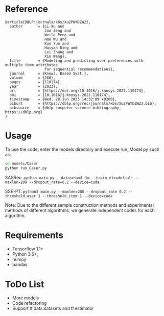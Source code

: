 <!--
 * @Author: error: git config user.name && git config user.email & please set dead value or install git
 * @Date: 2022-06-27 20:54:43
 * @LastEditors: error: git config user.name && git config user.email & please set dead value or install git
 * @LastEditTime: 2022-06-27 21:29:52
 * @FilePath: \baseline_mode\README.md
 * @Description: 这是默认设置,请设置`customMade`, 打开koroFileHeader查看配置 进行设置: https://github.com/OBKoro1/koro1FileHeader/wiki/%E9%85%8D%E7%BD%AE
-->

# Reference
```
@article{DBLP:journals/kbs/XuZPWYDZW23,
  author       = {Li Xu and
                  Jun Zeng and
                  Weile Peng and
                  Hao Wu and
                  Kun Yue and
                  Haiyan Ding and
                  Lei Zhang and
                  Xin Wang},
  title        = {Modeling and predicting user preferences with multiple item attributes
                  for sequential recommendations},
  journal      = {Knowl. Based Syst.},
  volume       = {260},
  pages        = {110174},
  year         = {2023},
  url          = {https://doi.org/10.1016/j.knosys.2022.110174},
  doi          = {10.1016/j.knosys.2022.110174},
  timestamp    = {Wed, 28 Jun 2023 14:32:09 +0200},
  biburl       = {https://dblp.org/rec/journals/kbs/XuZPWYDZW23.bib},
  bibsource    = {dblp computer science bibliography, https://dblp.org}
}
```
# Usage

 To use the code, enter the models directory and execute run_Model.py
such as:
``` bash
cd models/Caser
python run_Caser.py
```

SASRec: ```python main.py --dataset=ml-1m --train_dir=default --maxlen=200 --dropout_rate=0.2 --device=cuda```

SSE-PT: ```python3 main.py --maxlen=200 --dropout_rate 0.2 --threshold_user 1 --threshold_item 1 --device=cuda```

Note: Due to the different sample construction methods and experimental methods of different algorithms, we generate independent codes for each algorithm.

    
# Requirements
* Tensorflow 1.1+
* Python 3.6+, 
* numpy
* pandas

# ToDo List
* More models
* Code refactoring
* Support tf.data.datasets and tf.estimator


